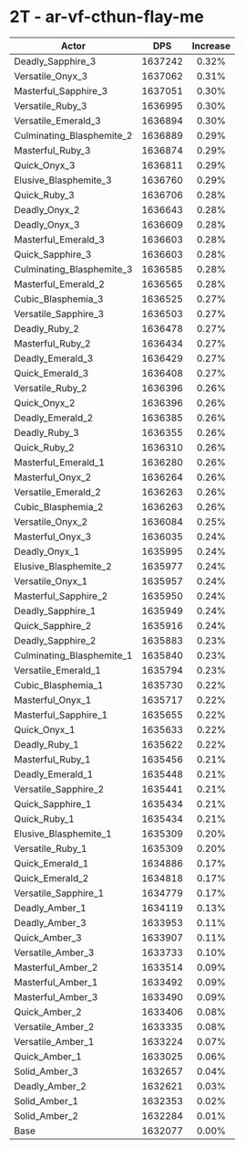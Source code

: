 # 2T - ar-vf-cthun-flay-me
| Actor | DPS | Increase |
|---|:---:|:---:|
|Deadly_Sapphire_3|1637242|0.32%|
|Versatile_Onyx_3|1637062|0.31%|
|Masterful_Sapphire_3|1637051|0.30%|
|Versatile_Ruby_3|1636995|0.30%|
|Versatile_Emerald_3|1636894|0.30%|
|Culminating_Blasphemite_2|1636889|0.29%|
|Masterful_Ruby_3|1636874|0.29%|
|Quick_Onyx_3|1636811|0.29%|
|Elusive_Blasphemite_3|1636760|0.29%|
|Quick_Ruby_3|1636706|0.28%|
|Deadly_Onyx_2|1636643|0.28%|
|Deadly_Onyx_3|1636609|0.28%|
|Masterful_Emerald_3|1636603|0.28%|
|Quick_Sapphire_3|1636603|0.28%|
|Culminating_Blasphemite_3|1636585|0.28%|
|Masterful_Emerald_2|1636565|0.28%|
|Cubic_Blasphemia_3|1636525|0.27%|
|Versatile_Sapphire_3|1636503|0.27%|
|Deadly_Ruby_2|1636478|0.27%|
|Masterful_Ruby_2|1636434|0.27%|
|Deadly_Emerald_3|1636429|0.27%|
|Quick_Emerald_3|1636408|0.27%|
|Versatile_Ruby_2|1636396|0.26%|
|Quick_Onyx_2|1636396|0.26%|
|Deadly_Emerald_2|1636385|0.26%|
|Deadly_Ruby_3|1636355|0.26%|
|Quick_Ruby_2|1636310|0.26%|
|Masterful_Emerald_1|1636280|0.26%|
|Masterful_Onyx_2|1636264|0.26%|
|Versatile_Emerald_2|1636263|0.26%|
|Cubic_Blasphemia_2|1636263|0.26%|
|Versatile_Onyx_2|1636084|0.25%|
|Masterful_Onyx_3|1636035|0.24%|
|Deadly_Onyx_1|1635995|0.24%|
|Elusive_Blasphemite_2|1635977|0.24%|
|Versatile_Onyx_1|1635957|0.24%|
|Masterful_Sapphire_2|1635950|0.24%|
|Deadly_Sapphire_1|1635949|0.24%|
|Quick_Sapphire_2|1635916|0.24%|
|Deadly_Sapphire_2|1635883|0.23%|
|Culminating_Blasphemite_1|1635840|0.23%|
|Versatile_Emerald_1|1635794|0.23%|
|Cubic_Blasphemia_1|1635730|0.22%|
|Masterful_Onyx_1|1635717|0.22%|
|Masterful_Sapphire_1|1635655|0.22%|
|Quick_Onyx_1|1635633|0.22%|
|Deadly_Ruby_1|1635622|0.22%|
|Masterful_Ruby_1|1635456|0.21%|
|Deadly_Emerald_1|1635448|0.21%|
|Versatile_Sapphire_2|1635441|0.21%|
|Quick_Sapphire_1|1635434|0.21%|
|Quick_Ruby_1|1635434|0.21%|
|Elusive_Blasphemite_1|1635309|0.20%|
|Versatile_Ruby_1|1635309|0.20%|
|Quick_Emerald_1|1634886|0.17%|
|Quick_Emerald_2|1634818|0.17%|
|Versatile_Sapphire_1|1634779|0.17%|
|Deadly_Amber_1|1634119|0.13%|
|Deadly_Amber_3|1633953|0.11%|
|Quick_Amber_3|1633907|0.11%|
|Versatile_Amber_3|1633733|0.10%|
|Masterful_Amber_2|1633514|0.09%|
|Masterful_Amber_1|1633492|0.09%|
|Masterful_Amber_3|1633490|0.09%|
|Quick_Amber_2|1633406|0.08%|
|Versatile_Amber_2|1633335|0.08%|
|Versatile_Amber_1|1633224|0.07%|
|Quick_Amber_1|1633025|0.06%|
|Solid_Amber_3|1632657|0.04%|
|Deadly_Amber_2|1632621|0.03%|
|Solid_Amber_1|1632353|0.02%|
|Solid_Amber_2|1632284|0.01%|
|Base|1632077|0.00%|
